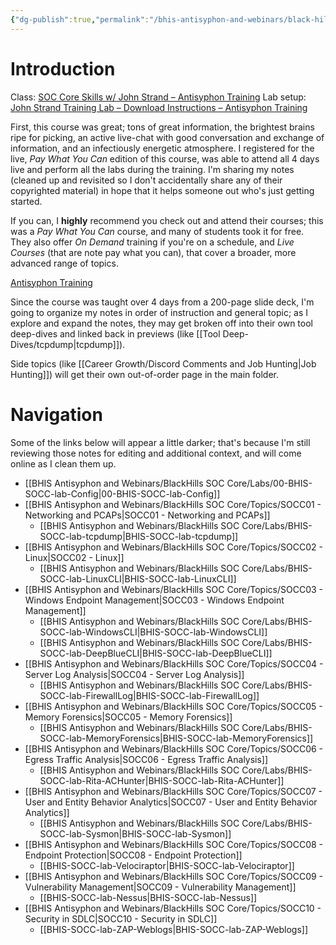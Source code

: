 ```yaml
---
{"dg-publish":true,"permalink":"/bhis-antisyphon-and-webinars/black-hills-soc-core/bhis-socc-notes-overview/"}
---
```


# Introduction

Class: [SOC Core Skills w/ John Strand – Antisyphon Training](https://www.antisyphontraining.com/on-demand-courses/soc-core-skills-w-john-strand/)
Lab setup: [John Strand Training Lab – Download Instructions – Antisyphon Training](https://www.antisyphontraining.com/john-strand-training-lab-download-instructions/)

First, this course was great; tons of great information, the brightest brains ripe for picking, an active live-chat with good conversation and exchange of information, and an infectiously energetic atmosphere. I registered for the live, *Pay What You Can* edition of this course, was able to attend all 4 days live and perform all the labs during the training. I'm sharing my notes (cleaned up and revisited so I don't accidentally share any of their copyrighted material) in hope that it helps someone out who's just getting started. 

If you can, I **highly** recommend you check out and attend their courses; this was a *Pay What You Can* course, and many of students took it for free. They also offer *On Demand* training if you're on a schedule, and *Live Courses* (that are note pay what you can), that cover a broader, more advanced range of topics.

[Antisyphon Training](https://www.antisyphontraining.com/)

Since the course was taught over 4 days from a 200-page slide deck, I'm going to organize my notes in order of instruction and general topic; as I explore and expand the notes, they may get broken off into their own tool deep-dives and linked back in previews (like [[Tool Deep-Dives/tcpdump\|tcpdump]]).

Side topics (like [[Career Growth/Discord Comments and Job Hunting\|Job Hunting]]) will get their own out-of-order page in the main folder.

# Navigation
Some of the links below will appear a little darker; that's because I'm still reviewing those notes for editing and additional context, and will come online as I clean them up.

- [[BHIS Antisyphon and Webinars/BlackHills SOC Core/Labs/00-BHIS-SOCC-lab-Config\|00-BHIS-SOCC-lab-Config]]
- [[BHIS Antisyphon and Webinars/BlackHills SOC Core/Topics/SOCC01 - Networking and PCAPs\|SOCC01 - Networking and PCAPs]]
	- [[BHIS Antisyphon and Webinars/BlackHills SOC Core/Labs/BHIS-SOCC-lab-tcpdump\|BHIS-SOCC-lab-tcpdump]]
- [[BHIS Antisyphon and Webinars/BlackHills SOC Core/Topics/SOCC02 - Linux\|SOCC02 - Linux]]
	- [[BHIS Antisyphon and Webinars/BlackHills SOC Core/Labs/BHIS-SOCC-lab-LinuxCLI\|BHIS-SOCC-lab-LinuxCLI]]
- [[BHIS Antisyphon and Webinars/BlackHills SOC Core/Topics/SOCC03 - Windows Endpoint Management\|SOCC03 - Windows Endpoint Management]]
	- [[BHIS Antisyphon and Webinars/BlackHills SOC Core/Labs/BHIS-SOCC-lab-WindowsCLI\|BHIS-SOCC-lab-WindowsCLI]]
	- [[BHIS Antisyphon and Webinars/BlackHills SOC Core/Labs/BHIS-SOCC-lab-DeepBlueCLI\|BHIS-SOCC-lab-DeepBlueCLI]]
- [[BHIS Antisyphon and Webinars/BlackHills SOC Core/Topics/SOCC04 - Server Log Analysis\|SOCC04 - Server Log Analysis]]
	- [[BHIS Antisyphon and Webinars/BlackHills SOC Core/Labs/BHIS-SOCC-lab-FirewallLog\|BHIS-SOCC-lab-FirewallLog]]
- [[BHIS Antisyphon and Webinars/BlackHills SOC Core/Topics/SOCC05 - Memory Forensics\|SOCC05 - Memory Forensics]]
	- [[BHIS Antisyphon and Webinars/BlackHills SOC Core/Labs/BHIS-SOCC-lab-MemoryForensics\|BHIS-SOCC-lab-MemoryForensics]]
- [[BHIS Antisyphon and Webinars/BlackHills SOC Core/Topics/SOCC06 - Egress Traffic Analysis\|SOCC06 - Egress Traffic Analysis]]
	- [[BHIS Antisyphon and Webinars/BlackHills SOC Core/Labs/BHIS-SOCC-lab-Rita-ACHunter\|BHIS-SOCC-lab-Rita-ACHunter]]
- [[BHIS Antisyphon and Webinars/BlackHills SOC Core/Topics/SOCC07 - User and Entity Behavior Analytics\|SOCC07 - User and Entity Behavior Analytics]]
	- [[BHIS Antisyphon and Webinars/BlackHills SOC Core/Labs/BHIS-SOCC-lab-Sysmon\|BHIS-SOCC-lab-Sysmon]]
- [[BHIS Antisyphon and Webinars/BlackHills SOC Core/Topics/SOCC08 - Endpoint Protection\|SOCC08 - Endpoint Protection]]
	- [[BHIS-SOCC-lab-Velociraptor\|BHIS-SOCC-lab-Velociraptor]]
- [[BHIS Antisyphon and Webinars/BlackHills SOC Core/Topics/SOCC09 - Vulnerability Management\|SOCC09 - Vulnerability Management]]
	- [[BHIS-SOCC-lab-Nessus\|BHIS-SOCC-lab-Nessus]]
- [[BHIS Antisyphon and Webinars/BlackHills SOC Core/Topics/SOCC10 - Security in SDLC\|SOCC10 - Security in SDLC]]
	- [[BHIS-SOCC-lab-ZAP-Weblogs\|BHIS-SOCC-lab-ZAP-Weblogs]]


